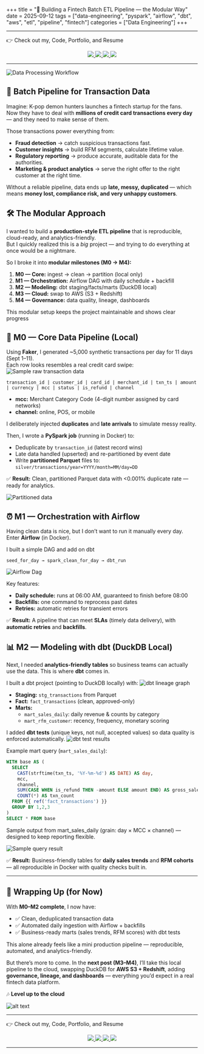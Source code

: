 +++
title = "🚀 Building a Fintech Batch ETL Pipeline — the Modular Way"
date = 2025-09-12
tags = ["data-engineering", "pyspark", "airflow", "dbt", "aws", "etl", "pipeline", "fintech"]
categories = ["Data Engineering"]
+++

---

👉 Check out my, Code, Portfolio, and Resume
<p align="center">
  <a href="https://github.com/namikimlab" target="_blank">
    <img src="https://img.shields.io/badge/GitHub-namikimlab-black?logo=github&logoColor=white" />
  </a>
  <a href="https://namixkim.github.io/" target="_blank">
    <img src="https://img.shields.io/badge/Portfolio-namixkim.github.io-blue?logo=vercel&logoColor=white" />
  </a>
  <a href="https://namixkim.com" target="_blank">
    <img src="https://img.shields.io/badge/Blog-namixkim.com-orange?logo=ghost&logoColor=white" />
  </a>
  <a href="https://www.linkedin.com/in/namixkim/" target="_blank">
    <img src="https://img.shields.io/badge/LinkedIn-Nami%20Kim-0A66C2?logo=linkedin" />
  </a>
</p>

---

![Data Processing Workflow](workflow.png)
## 🎯 Batch Pipeline for Transaction Data  

Imagine: K-pop demon hunters launches a fintech startup for the fans.  
Now they have to deal with **millions of credit card transactions every day** — and they need to make sense of them.  

Those transactions power everything from:  

- **Fraud detection** → catch suspicious transactions fast.  
- **Customer insights** → build RFM segments, calculate lifetime value.  
- **Regulatory reporting** → produce accurate, auditable data for the authorities.  
- **Marketing & product analytics** → serve the right offer to the right customer at the right time.  

Without a reliable pipeline, data ends up **late, messy, duplicated** — which means **money lost, compliance risk, and very unhappy customers**.  

## 🛠️ The Modular Approach  

I wanted to build a **production-style ETL pipeline** that is reproducible, cloud-ready, and analytics-friendly.  
But I quickly realized this is a *big* project — and trying to do everything at once would be a nightmare.  

So I broke it into **modular milestones (M0 → M4):**

1. **M0 — Core:** ingest → clean → partition (local only)  
2. **M1 — Orchestration:** Airflow DAG with daily schedule + backfill  
3. **M2 — Modeling:** dbt staging/facts/marts (DuckDB local)  
4. **M3 — Cloud:** swap to AWS (S3 + Redshift)  
5. **M4 — Governance:** data quality, lineage, dashboards  

This modular setup keeps the project maintainable and shows clear progress 

## 🚦 M0 — Core Data Pipeline (Local)

Using **Faker**, I generated ~5,000 synthetic transactions per day for 11 days (Sept 1–11).  
Each row looks resembles a real credit card swipe:  
![Sample raw transaction data](sample_data.png)

```text
transaction_id | customer_id | card_id | merchant_id | txn_ts | amount | currency | mcc | status | is_refund | channel 
````

* **mcc:** Merchant Category Code (4-digit number assigned by card networks)
* **channel:** online, POS, or mobile

I deliberately injected **duplicates** and **late arrivals** to simulate messy reality.

Then, I wrote a **PySpark job** (running in Docker) to:

* Deduplicate by `transaction_id` (latest record wins)
* Late data handled (upserted) and re-partitioned by event date
* Write **partitioned Parquet** files to:
  `silver/transactions/year=YYYY/month=MM/day=DD`

✅ **Result:**
Clean, partitioned Parquet data with <0.001% duplicate rate — ready for analytics.

![Partitioned data](sample_partition.png)

## ⏰ M1 — Orchestration with Airflow

Having clean data is nice, but I don’t want to run it manually every day.
Enter **Airflow** (in Docker).

I built a simple DAG and add on dbt 

```text
seed_for_day → spark_clean_for_day → dbt_run
```
![Airflow Dag](airflow_dag.png)

Key features:

* **Daily schedule:** runs at 06:00 AM, guaranteed to finish before 08:00
* **Backfills:** one command to reprocess past dates
* **Retries:** automatic retries for transient errors

✅ **Result:**
A pipeline that can meet **SLAs** (timely data delivery), with **automatic retries** and **backfills**.


## 📊 M2 — Modeling with dbt (DuckDB Local)

Next, I needed **analytics-friendly tables** so business teams can actually use the data.
This is where **dbt** comes in.

I built a dbt project (pointing to DuckDB locally) with:
![dbt lineage graph](dbt_graph.png)

* **Staging:** `stg_transactions` from Parquet
* **Fact:** `fact_transactions` (clean, approved-only)
* **Marts:**
  * `mart_sales_daily`: daily revenue & counts by category
  * `mart_rfm_customer`: recency, frequency, monetary scoring

I added **dbt tests** (unique keys, not null, accepted values) so data quality is enforced automatically.
![dbt test results](dbt_test.png)

Example mart query (`mart_sales_daily`):

```sql
WITH base AS (
  SELECT
    CAST(strftime(txn_ts, '%Y-%m-%d') AS DATE) AS day,
    mcc,
    channel,
    SUM(CASE WHEN is_refund THEN -amount ELSE amount END) AS gross_sales,
    COUNT(*) AS txn_count
  FROM {{ ref('fact_transactions') }}
  GROUP BY 1,2,3
)
SELECT * FROM base
```
Sample output from mart_sales_daily (grain: day × MCC × channel) — designed to keep reporting flexible.

![Sample query result](sample_result.png)

✅ **Result:**
Business-friendly tables for **daily sales trends** and **RFM cohorts** — all reproducible in Docker with quality checks built in.

---

## 🏁 Wrapping Up (for Now)

With **M0–M2 complete**, I now have:

- ✅ Clean, deduplicated transaction data  
- ✅ Automated daily ingestion with Airflow + backfills  
- ✅ Business-ready marts (sales trends, RFM scores) with dbt tests  

This alone already feels like a mini production pipeline — reproducible, automated, and analytics-friendly.

But there’s more to come. In the **next post (M3–M4)**, I’ll take this local pipeline to the cloud, swapping DuckDB for **AWS S3 + Redshift**, adding **governance, lineage, and dashboards** — everything you’d expect in a real fintech data platform.

🎶 **Level up to the cloud**

![alt text](aws_cloud.png)

---

👉 Check out my, Code, Portfolio, and Resume
<p align="center">
  <a href="https://github.com/namikimlab" target="_blank">
    <img src="https://img.shields.io/badge/GitHub-namikimlab-black?logo=github&logoColor=white" />
  </a>
  <a href="https://namixkim.github.io/" target="_blank">
    <img src="https://img.shields.io/badge/Portfolio-namixkim.github.io-blue?logo=vercel&logoColor=white" />
  </a>
  <a href="https://namixkim.com" target="_blank">
    <img src="https://img.shields.io/badge/Blog-namixkim.com-orange?logo=ghost&logoColor=white" />
  </a>
  <a href="https://www.linkedin.com/in/namixkim/" target="_blank">
    <img src="https://img.shields.io/badge/LinkedIn-Nami%20Kim-0A66C2?logo=linkedin" />
  </a>
</p>

---